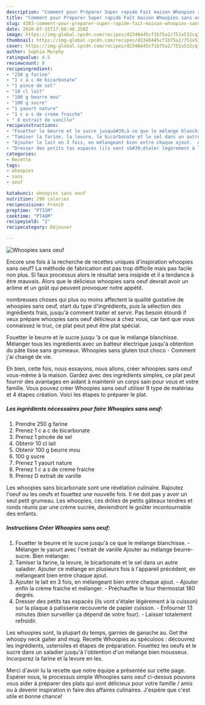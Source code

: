 ```yaml
---
description: "Comment pour Préparer Super rapide Fait maison Whoopies sans oeuf"
title: "Comment pour Préparer Super rapide Fait maison Whoopies sans oeuf"
slug: 4303-comment-pour-preparer-super-rapide-fait-maison-whoopies-sans-oeuf
date: 2020-07-15T17:08:48.258Z
image: https://img-global.cpcdn.com/recipes/d2348445cf1b75a2/751x532cq70/whoopies-sans-oeuf-photo-principale-de-la-recette.jpg
thumbnail: https://img-global.cpcdn.com/recipes/d2348445cf1b75a2/751x532cq70/whoopies-sans-oeuf-photo-principale-de-la-recette.jpg
cover: https://img-global.cpcdn.com/recipes/d2348445cf1b75a2/751x532cq70/whoopies-sans-oeuf-photo-principale-de-la-recette.jpg
author: Sophia Murphy
ratingvalue: 4.5
reviewcount: 8
recipeingredient:
- "250 g farine"
- "1 c a c de bicarbonate"
- "1 pince de sel"
- "10 cl lait"
- "100 g beurre mou"
- "100 g sucre"
- "1 yaourt nature"
- "1 c a s de creme fraiche"
- " D extrait de vanille"
recipeinstructions:
- "Fouetter le beurre et le sucre jusqu&#39;à ce que le mélange blanchisse.  Mélanger le yaourt avec l&#39;extrait de vanille Ajouter au mélange beurre-sucre. Bien mélanger."
- "Tamiser la farine, la levure, le bicarbonate et le sel dans un autre saladier. Ajouter ce mélange en plusieurs fois à l&#39;appareil précédent, en mélangeant bien entre chaque ajout."
- "Ajouter le lait en 3 fois, en mélangeant bien entre chaque ajout.  Ajouter enfin la crème fraiche et mélanger.  Préchauffer le four thermostat 180 degrés."
- "Dresser des petits tas espacés (ils vont s&#39;étaler légèrement à la cuisson) sur la plaque à patisserie recouverte de papier cuisson.  Enfourner 13 minutes (bien surveiller ça dépend de votre four). Laisser totalement refroidir."
categories:
- Recette
tags:
- whoopies
- sans
- oeuf

katakunci: whoopies sans oeuf 
nutrition: 290 calories
recipecuisine: French
preptime: "PT31M"
cooktime: "PT46M"
recipeyield: "2"
recipecategory: Déjeuner

---
```



![Whoopies sans oeuf](https://img-global.cpcdn.com/recipes/d2348445cf1b75a2/751x532cq70/whoopies-sans-oeuf-photo-principale-de-la-recette.jpg)

Encore une fois à la recherche de recettes uniques d'inspiration whoopies sans oeuf? La méthode de fabrication est pas trop difficile mais pas facile non plus. Si faux processus alors le résultat sera insipide et il a tendance à être mauvais. Alors que le délicieux whoopies sans oeuf devrait avoir un arôme et un goût qui peuvent provoquer notre appétit.

nombreuses choses qui plus ou moins affectent la qualité gustative de whoopies sans oeuf, start du type d'ingrédients, puis la sélection des ingrédients frais, jusqu'à comment traiter et servir. Pas besoin étourdi if veux prépare whoopies sans oeuf délicieux à chez vous, car tant que vous connaissez le truc, ce plat peut peut être plat spécial.

Fouetter le beurre et le sucre jusqu &#39;à ce que le mélange blanchisse. Mélanger tous les ingrédients avec un batteur électrique jusqu&#39;à obtention du pâte lisse sans grumeaux. Whoopies sans gluten tout choco - Comment j&#39;ai changé de vie.


Eh bien, cette fois, nous essayons, nous allons, créer whoopies sans oeuf vous-même à la maison. Gardez avec des ingrédients simples, ce plat peut fournir des avantages en aidant à maintenir un corps sain pour vous et votre famille. Vous pouvez créer Whoopies sans oeuf utiliser 9 type de matériau et 4 étapes création. Voici les étapes to préparer le plat.

<!--inarticleads1-->

##### Les ingrédients nécessaires pour faire Whoopies sans oeuf:

1. Prendre 250 g farine
1. Prenez 1 c a c de bicarbonate
1. Prenez 1 pincée de sel
1. Obtenir 10 cl lait
1. Obtenir 100 g beurre mou
1.  100 g sucre
1. Prenez 1 yaourt nature
1. Prenez 1 c a s de creme fraiche
1. Prenez  D extrait de vanille


Les whoopies sans bicarbonate sont une révélation culinaire. Rajoutez l&#39;oeuf ou les oeufs et fouettez une nouvelle fois. Il ne doit pas y avoir un seul petit grumeau. Les whoopies, ces drôles de petits gâteaux tendres et ronds réunis par une crème sucrée, deviendront le goûter incontournable des enfants. 

<!--inarticleads2-->

##### Instructions Créer Whoopies sans oeuf:

1. Fouetter le beurre et le sucre jusqu&#39;à ce que le mélange blanchisse.  - Mélanger le yaourt avec l&#39;extrait de vanille Ajouter au mélange beurre-sucre. Bien mélanger.
1. Tamiser la farine, la levure, le bicarbonate et le sel dans un autre saladier. Ajouter ce mélange en plusieurs fois à l&#39;appareil précédent, en mélangeant bien entre chaque ajout.
1. Ajouter le lait en 3 fois, en mélangeant bien entre chaque ajout.  - Ajouter enfin la crème fraiche et mélanger.  - Préchauffer le four thermostat 180 degrés.
1. Dresser des petits tas espacés (ils vont s&#39;étaler légèrement à la cuisson) sur la plaque à patisserie recouverte de papier cuisson.  - Enfourner 13 minutes (bien surveiller ça dépend de votre four). - Laisser totalement refroidir.


Les whoopies sont, la plupart du temps, garnies de ganache au. Get the whoopy neck gaiter and mug. Recette Whoopies au spéculoos : découvrez les ingrédients, ustensiles et étapes de préparation. Fouettez les oeufs et le sucre dans un saladier jusqu&#39;à l&#39;obtention d&#39;un mélange bien mousseux. Incorporez la farine et la levure en les. 


Merci d'avoir lu la recette que notre équipe a présentée sur cette page. Espérer nous, le processus simple Whoopies sans oeuf ci-dessus pouvons vous aider à préparer des plats qui sont délicieux pour votre famille / amis ou à devenir inspiration in faire des affaires culinaires. J'espère que c'est utile et bonne chance!
